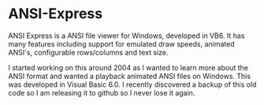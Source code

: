 # ANSI-Express
ANSI Express is a ANSI file viewer for Windows, developed in VB6. It has many features including support for emulated draw speeds, animated ANSI's, configurable rows/columns and text size.

I started working on this around 2004 as I wanted to learn more about the ANSI format and wanted a playback animated ANSI files on Windows. This was developed in Visual Basic 6.0. I recently discovered a backup of this old code so I am releasing it to github so I never lose it again.
